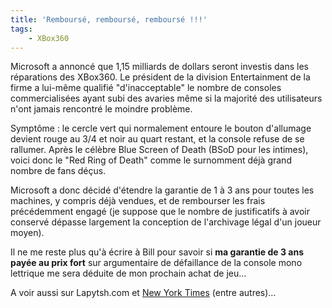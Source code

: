 ```yaml
---
title: 'Remboursé, remboursé, remboursé !!!'
tags:
    - XBox360
---
```


Microsoft a annoncé que 1,15 milliards de dollars seront investis dans les réparations des XBox360\. Le président de la division Entertainment de la firme a lui-même qualifié "d'inacceptable" le nombre de consoles commercialisées ayant subi des avaries même si la majorité des utilisateurs n'ont jamais rencontré le moindre problème.

Symptôme : le cercle vert qui normalement entoure le bouton d'allumage devient rouge au 3/4 et noir au quart restant, et la console refuse de se rallumer. Après le célèbre Blue Screen of Death (BSoD pour les intimes), voici donc le "Red Ring of Death" comme le surnomment déjà grand nombre de fans déçus.

Microsoft a donc décidé d'étendre la garantie de 1 à 3 ans pour toutes les machines, y compris déjà vendues, et de rembourser les frais précédemment engagé (je suppose que le nombre de justificatifs à avoir conservé dépasse largement la conception de l'archivage légal d'un joueur moyen).

Il ne me reste plus qu'à écrire à Bill pour savoir si **ma garantie de 3 ans payée au prix fort** sur argumentaire de défaillance de la console mono lettrique me sera déduite de mon prochain achat de jeu…

A voir aussi sur Lapytsh.com et [New York Times](https://myaccount.nytimes.com/auth/login?URI=www-nc.nytimes.com/2007/07/06/business/06soft.html&REFUSE_COOKIE_ERROR=SHOW_ERROR) (entre autres)…
